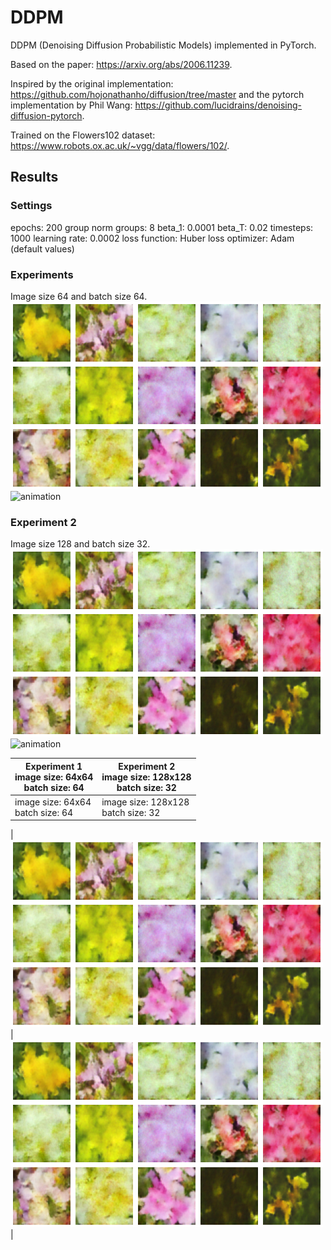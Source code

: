 # DDPM
DDPM (Denoising Diffusion Probabilistic Models) implemented in PyTorch.

Based on the paper: https://arxiv.org/abs/2006.11239.

Inspired by the original implementation: https://github.com/hojonathanho/diffusion/tree/master and the pytorch implementation by Phil Wang: https://github.com/lucidrains/denoising-diffusion-pytorch.

Trained on the Flowers102 dataset: https://www.robots.ox.ac.uk/~vgg/data/flowers/102/.

## Results
### Settings
epochs: 200
group norm groups: 8
beta_1: 0.0001
beta_T: 0.02
timesteps: 1000
learning rate: 0.0002
loss function: Huber loss
optimizer: Adam (default values)

### Experiments
Image size 64 and batch size 64.  
![final](./experiment1.png)
![animation](./experiment1.gif)

### Experiment 2
Image size 128 and batch size 32.  
![final](./experiment1.png)
![animation](./experiment1.gif)

| Experiment 1</br>image size: 64x64</br>batch size: 64 | Experiment 2</br>image size: 128x128</br>batch size: 32 |
|--------------------------|--------------------------|
| image size: 64x64</br>batch size: 64 | image size: 128x128</br>batch size: 32 |

| ![final](./experiment1.png) | ![final](./experiment1.png) |
